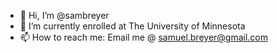 - 👋 Hi, I’m @sambreyer
- 🌱 I’m currently enrolled at The University of Minnesota
- 📫 How to reach me: Email me @ samuel.breyer@gmail.com

<!---
sambreyer/sambreyer is a ✨ special ✨ repository because its `README.md` (this file) appears on your GitHub profile.
You can click the Preview link to take a look at your changes.
--->
